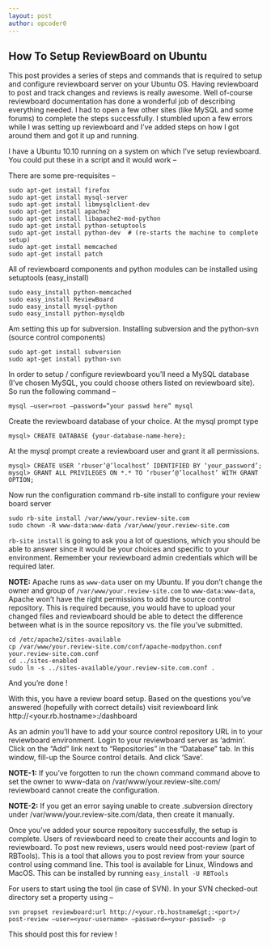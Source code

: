 ```yaml
---
layout: post
author: opcoder0
---
```


## How To Setup ReviewBoard on Ubuntu

This post provides a series of steps and commands that is required to setup and configure reviewboard server on your Ubuntu OS. Having reviewboard to post and track changes and reviews is really awesome. Well of-course reviewboard documentation has done a wonderful job of describing everything needed. I had to open a few other sites (like MySQL and some forums) to complete the steps successfully. I stumbled upon a few errors while I was setting up reviewboard and I’ve added steps on how I got around them and got it up and running.

I have a Ubuntu 10.10 running on a system on which I’ve setup reviewboard. You could put these in a script and it would work –

There are some pre-requisites –

```
sudo apt-get install firefox
sudo apt-get install mysql-server
sudo apt-get install libmysqlclient-dev
sudo apt-get install apache2
sudo apt-get install libapache2-mod-python
sudo apt-get install python-setuptools
sudo apt-get install python-dev  # (re-starts the machine to complete setup)
sudo apt-get install memcached
sudo apt-get install patch
```

All of reviewboard components and python modules can be installed using setuptools (easy_install)

```
sudo easy_install python-memcached
sudo easy_install ReviewBoard
sudo easy_install mysql-python
sudo easy_install python-mysqldb
```

Am setting this up for subversion. Installing subversion and the python-svn (source control components)

```
sudo apt-get install subversion
sudo apt-get install python-svn
```

In order to setup / configure reviewboard you’ll need a MySQL database (I’ve chosen MySQL, you could choose others listed on reviewboard site). So run the following command –

`mysql –user=root –password=”your passwd here” mysql`

Create the reviewboard database of your choice. At the mysql prompt type

```
mysql> CREATE DATABASE {your-database-name-here};
```

At the mysql prompt create a reviewboard user and grant it all permissions.

```
mysql> CREATE USER ‘rbuser’@’localhost’ IDENTIFIED BY ‘your_password’;
mysql> GRANT ALL PRIVILEGES ON *.* TO ‘rbuser’@’localhost’ WITH GRANT OPTION;
```

Now run the configuration command rb-site install to configure your review board server

```
sudo rb-site install /var/www/your.review-site.com
sudo chown -R www-data:www-data /var/www/your.review-site.com
```

`rb-site install` is going to ask you a lot of questions, which you should be able to answer since it would be your choices and specific to your environment. Remember your reviewboard admin credentials which will be required later.

**NOTE:** Apache runs as `www-data` user on my Ubuntu. If you don’t change the owner and group of `/var/www/your.review-site.com` to `www-data:www-data`, Apache won’t have the right permissions to add the source control repository. This is required because, you would have to upload your changed files and reviewboard should be able to detect the difference between what is in the source repository vs. the file you’ve submitted.

```
cd /etc/apache2/sites-available
cp /var/www/your.review-site.com/conf/apache-modpython.conf your.review-site.com.conf
cd ../sites-enabled
sudo ln -s ../sites-available/your.review-site.com.conf .
```

And you’re done !

With this, you have a review board setup. Based on the questions you’ve answered (hopefully with correct details) visit reviewboard link http://<your.rb.hostname&gt;:<port>/dashboard

As an admin you’ll have to add your source control repository URL in to your reviewboard environment. Login to your reviewboard server as ‘admin’. Click on the “Add” link next to “Repositories” in the “Database” tab. In this window, fill-up the Source control details. And click ‘Save’.

**NOTE-1:** If you’ve forgotten to run the chown command command above to set the owner to www-data on /var/www/your.review-site.com/ reviewboard cannot create the configuration.

**NOTE-2:** If you get an error saying unable to create .subversion directory under /var/www/your.review-site.com/data, then create it manually.

Once you’ve added your source repository successfully, the setup is complete. Users of reviewboard need to create their accounts and login to reviewboard. To post new reviews, users would need post-review (part of RBTools). This is a tool that allows you to post review from your source control using command line. This tool is available for Linux, Windows and MacOS. This can be installed by running `easy_install -U RBTools`

For users to start using the tool (in case of SVN). In your SVN checked-out directory set a property using –

```
svn propset reviewboard:url http://<your.rb.hostname&gt;:<port>/
post-review –user=<your-username> –password=<your-passwd> -p
```

This should post this for review !
